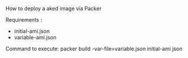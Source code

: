 How to deploy a aked image via Packer

Requirements :
- initial-ami.json
- variable-ami.json


Command to execute:
packer build -var-file=variable.json initial-ami json
